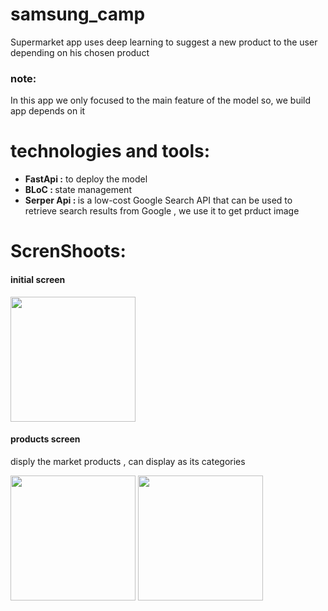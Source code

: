 # samsung_camp

Supermarket app uses deep learning to suggest a new product to the user depending on his chosen product

### note:
In this app we only focused to the main feature of the model so, we build app depends on it

# technologies and tools:
- <b>FastApi :</b> to deploy the model
- <b>BLoC : </b> state management
- <b>Serper Api : </b> is a low-cost Google Search API that can be used to retrieve search results from Google , we use it to get prduct image

# ScrenShoots:
#### initial screen  
<img src="https://github.com/Alawashez2/Samsung_camp/assets/94991478/592a8cb5-2d37-42ab-a8c5-fa91f6c7caba" width=200/>  

#### products screen   
disply the market products , can display as its categories    

<img src="https://github.com/Alawashez2/Samsung_camp/assets/94991478/0e0753b6-7fe5-4e9f-9a92-1c755f97260e" width=200/>
<img src="https://github.com/Alawashez2/Samsung_camp/assets/94991478/7db4c608-b8f5-481e-9f8e-d2337104b985" width=200/>


